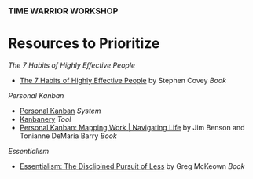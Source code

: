 ### TIME WARRIOR WORKSHOP

# Resources to Prioritize 



*The 7 Habits of Highly Effective People*
* [The 7 Habits of Highly Effective People](http://www.amazon.com/7-Habits-Highly-Effective-People/dp/0935721800/ref=sr_1_2?ie=UTF8&qid=1420844862&sr=8-2&keywords=7+habits+of+highly+effective+people) by Stephen Covey *Book*

*Personal Kanban*
* [Personal Kanban](http://personalkanban.com) *System*
* [Kanbanery](http://kanbanery.com) *Tool*
* [Personal Kanban: Mapping Work | Navigating Life](http://www.amazon.com/Personal-Kanban-Mapping-Work-Navigating/dp/1453802266/ref=sr_1_1?s=books&ie=UTF8&qid=1358043876&sr=1-1&keywords=personal+kanban) by Jim Benson and Tonianne DeMaria Barry *Book*

*Essentialism*
* [Essentialism: The Disclipined Pursuit of Less](https://www.amazon.com/Essentialism-Disciplined-Pursuit-Greg-McKeown-ebook/dp/B00G1J1D28) by Greg McKeown *Book*